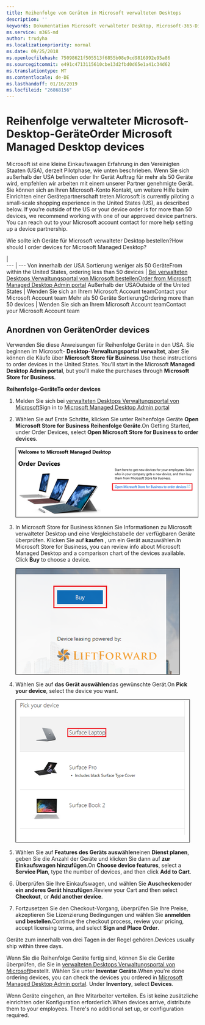 ```yaml
---
title: Reihenfolge von Geräten in Microsoft verwalteten Desktops
description: ''
keywords: Dokumentation Microsoft verwalteter Desktop, Microsoft-365-Dienst
ms.service: m365-md
author: trudyha
ms.localizationpriority: normal
ms.date: 09/25/2018
ms.openlocfilehash: 75098621f505513f6855b08e9cd9816992e95a86
ms.sourcegitcommit: e491c4713115610cbe13d2fbd0d65e1a41c34d62
ms.translationtype: MT
ms.contentlocale: de-DE
ms.lasthandoff: 01/16/2019
ms.locfileid: "26868156"
---
```

# <a name="order-microsoft-managed-desktop-devices"></a><span data-ttu-id="76817-103">Reihenfolge verwalteter Microsoft-Desktop-Geräte</span><span class="sxs-lookup"><span data-stu-id="76817-103">Order Microsoft Managed Desktop devices</span></span>

<span data-ttu-id="76817-p101">Microsoft ist eine kleine Einkaufswagen Erfahrung in den Vereinigten Staaten (USA), derzeit Pilotphase, wie unten beschrieben. Wenn Sie sich außerhalb der USA befinden oder Ihr Gerät Auftrag für mehr als 50 Geräte wird, empfehlen wir arbeiten mit einem unserer Partner genehmigte Gerät. Sie können sich an Ihren Microsoft-Konto Kontakt, um weitere Hilfe beim Einrichten einer Gerätepartnerschaft treten.</span><span class="sxs-lookup"><span data-stu-id="76817-p101">Microsoft is currently piloting a small-scale shopping experience in the United States (US), as described below. If you’re outside of the US or your device order is for more than 50 devices, we recommend working with one of our approved device partners. You can reach out to your Microsoft account contact for more help setting up a device partnership.</span></span>

<span data-ttu-id="76817-107">Wie sollte ich Geräte für Microsoft verwalteter Desktop bestellen?</span><span class="sxs-lookup"><span data-stu-id="76817-107">How should I order devices for Microsoft Managed Desktop?</span></span>

  |   
 --- | ---
<span data-ttu-id="76817-108">Von innerhalb der USA Sortierung weniger als 50 Geräte</span><span class="sxs-lookup"><span data-stu-id="76817-108">From within the United States, ordering less than 50 devices</span></span> | [<span data-ttu-id="76817-109">Bei verwalteten Desktops Verwaltungsportal von Microsoft bestellen</span><span class="sxs-lookup"><span data-stu-id="76817-109">Order from Microsoft Managed Desktop Admin portal</span></span>](https://aka.ms/mmdportal)
<span data-ttu-id="76817-110">Außerhalb der USA</span><span class="sxs-lookup"><span data-stu-id="76817-110">Outside of the United States</span></span> | <span data-ttu-id="76817-111">Wenden Sie sich an Ihrem Microsoft Account team</span><span class="sxs-lookup"><span data-stu-id="76817-111">Contact your Microsoft Account team</span></span>
<span data-ttu-id="76817-112">Mehr als 50 Geräte Sortierung</span><span class="sxs-lookup"><span data-stu-id="76817-112">Ordering more than 50 devices</span></span> | <span data-ttu-id="76817-113">Wenden Sie sich an Ihrem Microsoft Account team</span><span class="sxs-lookup"><span data-stu-id="76817-113">Contact your Microsoft Account team</span></span>

## <a name="order-devices"></a><span data-ttu-id="76817-114">Anordnen von Geräten</span><span class="sxs-lookup"><span data-stu-id="76817-114">Order devices</span></span>
<span data-ttu-id="76817-p102">Verwenden Sie diese Anweisungen für Reihenfolge Geräte in den USA. Sie beginnen im Microsoft- **Desktop-Verwaltungsportal verwaltet**, aber Sie können die Käufe über **Microsoft Store für Business**.</span><span class="sxs-lookup"><span data-stu-id="76817-p102">Use these instructions to order devices in the United States. You'll start in the Microsoft **Managed Desktop Admin portal**, but you'll make the purchases through **Microsoft Store for Business**.</span></span> 

 <span data-ttu-id="76817-117">**Reihenfolge-Geräte**</span><span class="sxs-lookup"><span data-stu-id="76817-117">**To order devices**</span></span>
 1. <span data-ttu-id="76817-118">Melden Sie sich bei [verwalteten Desktops Verwaltungsportal von Microsoft](https://aka.ms/mmdportal)</span><span class="sxs-lookup"><span data-stu-id="76817-118">Sign in to [Microsoft Managed Desktop Admin portal](https://aka.ms/mmdportal)</span></span>
 2. <span data-ttu-id="76817-119">Wählen Sie auf Erste Schritte, klicken Sie unter Reihenfolge Geräte **Open Microsoft Store for Business Reihenfolge Geräte**.</span><span class="sxs-lookup"><span data-stu-id="76817-119">On Getting Started, under Order Devices, select **Open Microsoft Store for Business to order devices**.</span></span>
 
    ![Erste Schritte, bestellen Sie Geräte](images/mmd-order-devices.png)
    
3. <span data-ttu-id="76817-p103">In Microsoft Store for Business können Sie Informationen zu Microsoft verwalteter Desktop und eine Vergleichstabelle der verfügbaren Geräte überprüfen. Klicken Sie auf **kaufen** , um ein Gerät auszuwählen.</span><span class="sxs-lookup"><span data-stu-id="76817-p103">In Microsoft Store for Business, you can review info about Microsoft Managed Desktop and a comparison chart of the devices available. Click **Buy** to choose a device.</span></span> 

    ![Anmelden für Unternehmen, kaufen](images/msfb-buy.png)

4. <span data-ttu-id="76817-124">Wählen Sie auf **das Gerät auswählen**das gewünschte Gerät.</span><span class="sxs-lookup"><span data-stu-id="76817-124">On **Pick your device**, select the device you want.</span></span> 

    ![Anmelden für Unternehmen, Gerät auswählen](images/msfb-pick-device.png)

5. <span data-ttu-id="76817-126">Wählen Sie auf **Features des Geräts auswählen**einen **Dienst planen**, geben Sie die Anzahl der Geräte und klicken Sie dann auf **zur Einkaufswagen hinzufügen**.</span><span class="sxs-lookup"><span data-stu-id="76817-126">On **Choose device features**, select a **Service Plan**, type the number of devices, and then click **Add to Cart**.</span></span>

6. <span data-ttu-id="76817-127">Überprüfen Sie Ihre Einkaufswagen, und wählen Sie **Auschecken**oder **ein anderes Gerät hinzufügen**.</span><span class="sxs-lookup"><span data-stu-id="76817-127">Review your Cart and then select **Checkout**, or **Add another device**.</span></span> 

7. <span data-ttu-id="76817-128">Fortzusetzen Sie den Checkout-Vorgang, überprüfen Sie Ihre Preise, akzeptieren Sie Lizenzierung Bedingungen und wählen Sie **anmelden und bestellen**.</span><span class="sxs-lookup"><span data-stu-id="76817-128">Continue the checkout process, review your pricing, accept licensing terms, and select **Sign and Place Order**.</span></span> 

<span data-ttu-id="76817-129">Geräte zum innerhalb von drei Tagen in der Regel gehören.</span><span class="sxs-lookup"><span data-stu-id="76817-129">Devices usually ship within three days.</span></span> 

<span data-ttu-id="76817-p104">Wenn Sie die Reihenfolge Geräte fertig sind, können Sie die Geräte überprüfen, die Sie in [verwalteten Desktops Verwaltungsportal von Microsoft](https://aka.ms/mmdportal)bestellt. Wählen Sie unter **Inventar** **Geräte**.</span><span class="sxs-lookup"><span data-stu-id="76817-p104">When you're done ordering devices, you can check the devices you ordered in [Microsoft Managed Desktop Admin portal](https://aka.ms/mmdportal). Under **Inventory**, select **Devices**.</span></span> 

<span data-ttu-id="76817-p105">Wenn Geräte eingehen, an Ihre Mitarbeiter verteilen. Es ist keine zusätzliche einrichten oder Konfiguration erforderlich.</span><span class="sxs-lookup"><span data-stu-id="76817-p105">When devices arrive, distribute them to your employees. There's no additional set up, or configuration required.</span></span> 

